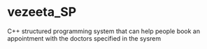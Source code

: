 # vezeeta_SP
C++ structured programming system that can help people book an appointment with the doctors specified in the sysrem
